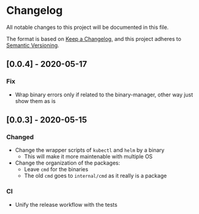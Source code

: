 # Changelog

All notable changes to this project will be documented in this file.

The format is based on [Keep a Changelog](https://keepachangelog.com/en/1.0.0/),
and this project adheres to [Semantic Versioning](https://semver.org/spec/v2.0.0.html).

## [0.0.4] - 2020-05-17

### Fix

- Wrap binary errors only if related to the binary-manager, other way just show
  them as is

## [0.0.3] - 2020-05-15

### Changed

- Change the wrapper scripts of `kubectl` and  `helm` by a binary
  - This will make it more maintenable with multiple OS
- Change the organization of the packages:
  - Leave `cmd` for the binaries
  - The old `cmd` goes to `internal/cmd` as it really is a package

### CI
- Unify the release workflow with the tests
